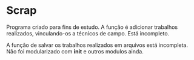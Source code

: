 # Scrap
Programa criado para fins de estudo. A função é adicionar trabalhos realizados, vinculando-os a técnicos de campo. Está incompleto.

A função de salvar os trabalhos realizados em arquivos está incompleta.
Não foi modularizado com __init__ e outros modulos ainda.
